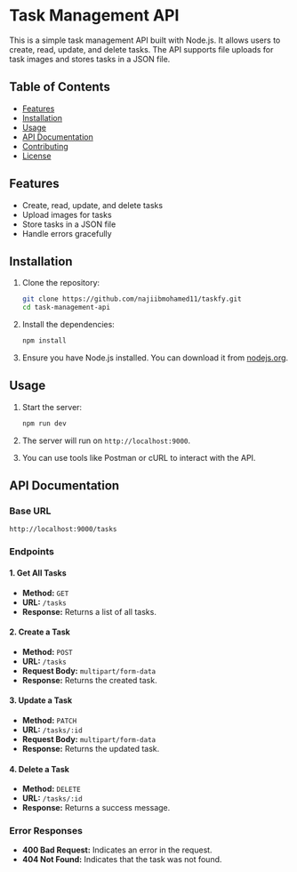 # Task Management API

This is a simple task management API built with Node.js. It allows users to create, read, update, and delete tasks. The API supports file uploads for task images and stores tasks in a JSON file.

## Table of Contents
- [Features](#features)
- [Installation](#installation)
- [Usage](#usage)
- [API Documentation](#api-documentation)
- [Contributing](#contributing)
- [License](#license)

## Features
- Create, read, update, and delete tasks
- Upload images for tasks
- Store tasks in a JSON file
- Handle errors gracefully

## Installation

1. Clone the repository:
   ```bash
   git clone https://github.com/najiibmohamed11/taskfy.git
   cd task-management-api
   ```

2. Install the dependencies:
   ```bash
   npm install
   ```

3. Ensure you have Node.js installed. You can download it from [nodejs.org](https://nodejs.org/).

## Usage

1. Start the server:
   ```bash
   npm run dev
   ```

2. The server will run on `http://localhost:9000`.

3. You can use tools like Postman or cURL to interact with the API.

## API Documentation

### Base URL

```
http://localhost:9000/tasks
```

### Endpoints

#### 1. Get All Tasks
- **Method:** `GET`
- **URL:** `/tasks`
- **Response:** Returns a list of all tasks.

#### 2. Create a Task
- **Method:** `POST`
- **URL:** `/tasks`
- **Request Body:** `multipart/form-data`
- **Response:** Returns the created task.

#### 3. Update a Task
- **Method:** `PATCH`
- **URL:** `/tasks/:id`
- **Request Body:** `multipart/form-data`
- **Response:** Returns the updated task.

#### 4. Delete a Task
- **Method:** `DELETE`
- **URL:** `/tasks/:id`
- **Response:** Returns a success message.

### Error Responses
- **400 Bad Request:** Indicates an error in the request.
- **404 Not Found:** Indicates that the task was not found.

